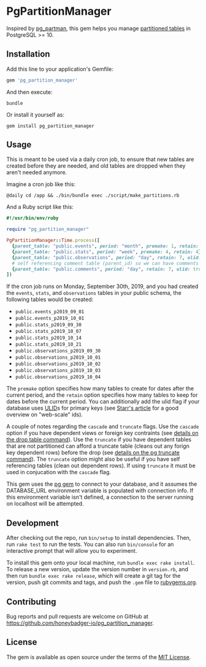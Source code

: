# PgPartitionManager

Inspired by [pg_partman][1], this gem helps you manage [partitioned tables][2] in PostgreSQL >= 10.

## Installation

Add this line to your application's Gemfile:

```ruby
gem 'pg_partition_manager'
```

And then execute:

```shell
bundle
```

Or install it yourself as:

```shell
gem install pg_partition_manager
```

## Usage

This is meant to be used via a daily cron job, to ensure that new tables are created before they are needed, and old tables are dropped when they aren't needed anymore.

Imagine a cron job like this:

```shell
@daily cd /app && ./bin/bundle exec ./script/make_partitions.rb
```

And a Ruby script like this:

```ruby
#!/usr/bin/env/ruby

require "pg_partition_manager"

PgPartitionManager::Time.process([
  {parent_table: "public.events", period: "month", premake: 1, retain: 3},
  {parent_table: "public.stats", period: "week", premake: 4, retain: 4},
  {parent_table: "public.observations", period: "day", retain: 7, ulid: true, cascade: true},
  # self referencing comment table (parent_id) so we can have comments on other comments
  {parent_table: "public.comments", period: "day", retain: 7, ulid: true, cascade: true, truncate: true},
])
```

If the cron job runs on Monday, September 30th, 2019, and you had created the `events`, `stats`, and `observations` tables in your public schema, the following tables would be created:
* `public.events_p2019_09_01`
* `public.events_p2019_10_01`
* `public.stats_p2019_09_30`
* `public.stats_p2019_10_07`
* `public.stats_p2019_10_14`
* `public.stats_p2019_10_21`
* `public.observations_p2019_09_30`
* `public.observations_p2019_10_01`
* `public.observations_p2019_10_02`
* `public.observations_p2019_10_03`
* `public.observations_p2019_10_04`

The `premake` option specifies how many tables to create for dates after the current period, and the `retain` option specifies how many tables to keep for dates before the current period. You can additionally add the ulid flag if your database uses [ULID](https://github.com/rafaelsales/ulid)s for primary keys (see [Starr's article](https://www.honeybadger.io/blog/uuids-and-ulids/) for a good overview on "web-scale" ids). 

A couple of notes regarding the `cascade` and `truncate` flags. Use the `cascade` option if you have dependent views or foreign key contraints (see [details on the drop table command](https://www.postgresql.org/docs/current/sql-droptable.html)). Use the `truncate` if you have dependent tables that are not partitioned can afford a truncate table (cleans out any forign key dependent rows) before the drop (see [details on the pg truncate command](https://www.postgresql.org/docs/current/sql-truncate.html)). The `truncate` option might also be useful if you have self referencing tables (clean out dependent rows). If using `truncate` it must be used in conjucation with the `cascade` flag.

This gem uses the [pg gem][3] to connect to your database, and it assumes the DATABASE\_URL environment variable is populated with connection info. If this environment variable isn't defined, a connection to the server running on localhost will be attempted.


## Development

After checking out the repo, run `bin/setup` to install dependencies. Then, run `rake test` to run the tests. You can also run `bin/console` for an interactive prompt that will allow you to experiment.

To install this gem onto your local machine, run `bundle exec rake install`. To release a new version, update the version number in `version.rb`, and then run `bundle exec rake release`, which will create a git tag for the version, push git commits and tags, and push the `.gem` file to [rubygems.org](https://rubygems.org).

## Contributing

Bug reports and pull requests are welcome on GitHub at https://github.com/honeybadger-io/pg_partition_manager.

## License

The gem is available as open source under the terms of the [MIT License](https://opensource.org/licenses/MIT).

[1]: https://github.com/pgpartman/pg_partman
[2]: https://www.postgresql.org/docs/current/ddl-partitioning.html
[3]: https://rubygems.org/gems/pg
